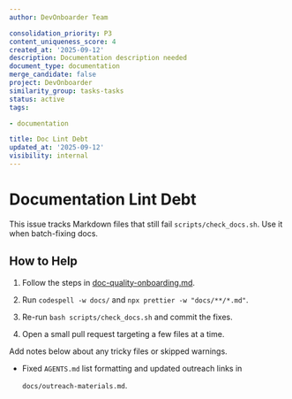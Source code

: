 ```yaml
---
author: DevOnboarder Team

consolidation_priority: P3
content_uniqueness_score: 4
created_at: '2025-09-12'
description: Documentation description needed
document_type: documentation
merge_candidate: false
project: DevOnboarder
similarity_group: tasks-tasks
status: active
tags:

- documentation

title: Doc Lint Debt
updated_at: '2025-09-12'
visibility: internal
---
```


# Documentation Lint Debt

This issue tracks Markdown files that still fail `scripts/check_docs.sh`.
Use it when batch-fixing docs.

## How to Help

1. Follow the steps in [doc-quality-onboarding.md](../doc-quality-onboarding.md).

2. Run `codespell -w docs/` and `npx prettier -w "docs/**/*.md"`.

3. Re-run `bash scripts/check_docs.sh` and commit the fixes.

4. Open a small pull request targeting a few files at a time.

Add notes below about any tricky files or skipped warnings.

- Fixed `AGENTS.md` list formatting and updated outreach links in

  `docs/outreach-materials.md`.
